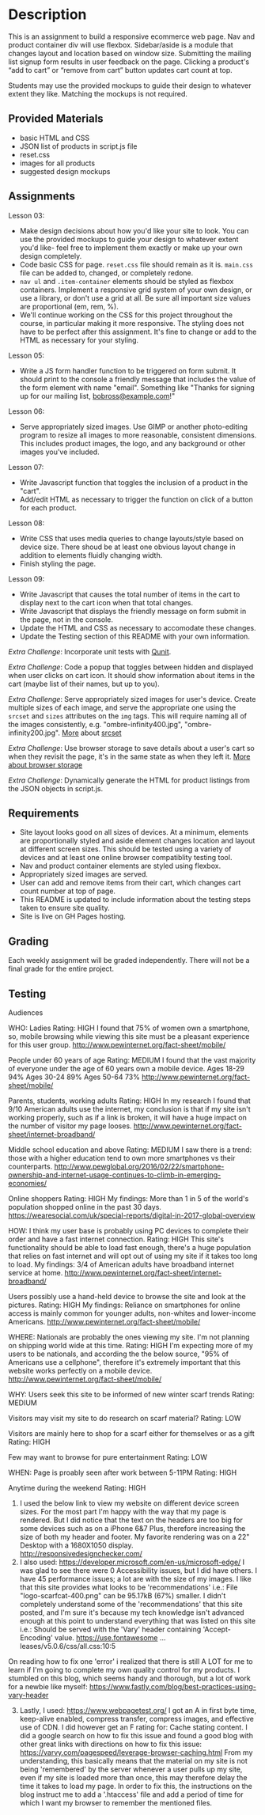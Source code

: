 # Description

This is an assignment to build a responsive ecommerce web page. Nav and product container div will use flexbox. Sidebar/aside is a module that changes layout and location based on window size. Submitting the mailing list signup form results in user feedback on the page. Clicking a product's “add to cart” or “remove from cart” button updates cart count at top.

Students may use the provided mockups to guide their design to whatever extent they like. Matching the mockups is not required.

## Provided Materials

  - basic HTML and CSS
  - JSON list of products in script.js file
  - reset.css
  - images for all products
  - suggested design mockups

## Assignments

Lesson 03:

  - Make design decisions about how you'd like your site to look. You can use the provided mockups to guide your design to whatever extent you'd like- feel free to implement them exactly or make up your own design completely.
  - Code basic CSS for page. `reset.css` file should remain as it is. `main.css` file can be added to, changed, or completely redone.
  - `nav ul` and `.item-container` elements should be styled as flexbox containers. Implement a responsive grid system of your own design, or use a library, or don't use a grid at all. Be sure all important size values are proportional (em, rem, %).
  - We'll continue working on the CSS for this project throughout the course, in particular making it more responsive. The styling does not have to be perfect after this assignment. It's fine to change or add to the HTML as necessary for your styling.

Lesson 05:

  - Write a JS form handler function to be triggered on form submit. It should print to the console a friendly message that includes the value of the form element with name "email". Something like "Thanks for signing up for our mailing list, bobross@example.com!"

Lesson 06:

  - Serve appropriately sized images. Use GIMP or another photo-editing program to resize all images to more reasonable, consistent dimensions. This includes product images, the logo, and any background or other images you've included.

Lesson 07:

  - Write Javascript function that toggles the inclusion of a product in the "cart".
  - Add/edit HTML as necessary to trigger the function on click of a button for each product.

Lesson 08:

  - Write CSS that uses media queries to change layouts/style based on device size. There shoud be at least one obvious layout change in addition to elements fluidly changing width.
  - Finish styling the page.

Lesson 09:

  - Write Javascript that causes the total number of items in the cart to display next to the cart icon when that total changes.
  - Write Javascript that displays the friendly message on form submit in the page, not in the console.
  - Update the HTML and CSS as necessary to accomodate these changes.
  - Update the Testing section of this README with your own information.

*Extra Challenge*: Incorporate unit tests with [Qunit](https://qunitjs.com/).

*Extra Challenge*: Code a popup that toggles between hidden and displayed when user clicks on cart icon. It should show information about items in the cart (maybe list of their names, but up to you).

*Extra Challenge*: Serve appropriately sized images for user's device. Create multiple sizes of each image, and serve the appropriate one using the `srcset` and `sizes` attributes on the `img` tags. This will require naming all of the images consistently, e.g. "ombre-infinity400.jpg", "ombre-infinity200.jpg". [More](https://css-tricks.com/responsive-images-youre-just-changing-resolutions-use-srcset/) about [srcset](https://developer.mozilla.org/en-US/docs/Web/HTML/Element/img)

*Extra Challenge*: Use browser storage to save details about a user's cart so when they revisit the page, it's in the same state as when they left it. [More about browser storage](https://www.w3schools.com/html/html5_webstorage.asp)

*Extra Challenge*: Dynamically generate the HTML for product listings from the JSON objects in script.js.

## Requirements

  - Site layout looks good on all sizes of devices. At a minimum, elements are proportionally styled and aside element changes location and layout at different screen sizes. This should be tested using a variety of devices and at least one online browser compatiblity testing tool.
  - Nav and product container elements are styled using flexbox.
  - Appropriately sized images are served.
  - User can add and remove items from their cart, which changes cart count number at top of page.
  - This README is updated to include information about the testing steps taken to ensure site quality.
  - Site is live on GH Pages hosting.

## Grading
Each weekly assignment will be graded independently. There will not be a final grade for the entire project.

## Testing
Audiences

WHO:
Ladies 
Rating: HIGH 
I found that 75% of women own a smartphone, so, mobile browsing while viewing this site must be a pleasant experience for this user group. 
http://www.pewinternet.org/fact-sheet/mobile/

People under 60 years of age 
Rating: MEDIUM 
I found that the vast majority of everyone under the age of 60 years own a mobile device.
Ages 18-29 94%
Ages 30-24 89%
Ages 50-64 73%
http://www.pewinternet.org/fact-sheet/mobile/

Parents, students, working adults 
Rating: HIGH 
In my research I found that 9/10 American adults use the internet, my conclusion is that if my site isn't working properly, such as if a link is broken, it will have a huge impact on the number of visitor my page looses. 
http://www.pewinternet.org/fact-sheet/internet-broadband/

Middle school education and above 
Rating: MEDIUM 
I saw there is a trend: those with a higher education tend to own more smartphones vs their counterparts.
http://www.pewglobal.org/2016/02/22/smartphone-ownership-and-internet-usage-continues-to-climb-in-emerging-economies/

Online shoppers 
Rating: HIGH 
My findings: More than 1 in 5 of the world's population shopped online in the past 30 days. 
https://wearesocial.com/uk/special-reports/digital-in-2017-global-overview

HOW:
I think my user base is probably using PC devices to complete their order and have a fast internet connection. 
Rating: HIGH 
This site's functionality should be able to load fast enough, there's a huge population that relies on fast internet and will opt out of using my site if it takes too long to load. 
My findings: 3/4 of American adults have broadband internet service at home. 
http://www.pewinternet.org/fact-sheet/internet-broadband/

Users possibly use a hand-held device to browse the site and look at the pictures. 
Rating: HIGH
My findings: Reliance on smartphones for online access is mainly common for younger adults, non-whites and lower-income Americans.
http://www.pewinternet.org/fact-sheet/mobile/

WHERE: 
Nationals are probably the ones viewing my site. I'm not planning on shipping world wide at this time. 
Rating: HIGH 
I'm expecting more of my users to be nationals, and according the the below source, "95% of Americans use a cellphone", therefore it's extremely important that this website works perfectly on a mobile device. 
http://www.pewinternet.org/fact-sheet/mobile/

WHY:
Users seek this site to be informed of new winter scarf trends 
Rating: MEDIUM 

Visitors may visit my site to do research on scarf material?
Rating: LOW 

Visitors are mainly here to shop for a scarf either for themselves or as a gift 
Rating: HIGH 

Few may want to browse for pure entertainment 
Rating: LOW 

WHEN:
Page is proably seen after work between 5-11PM 
Rating: HIGH 

Anytime during the weekend 
Rating: HIGH

<!-- My Quality Control-->

1)	I used the below link to view my website on different device screen sizes. 
For the most part I'm happy with the way that my page is rendered. But I did notice that the text on the headers are too big for some devices such as on a iPhone 6&7 Plus, therefore increasing the size of both my header and footer.
My favorite rendering was on a 22" Desktop with a 1680X1050 display.  
http://responsivedesignchecker.com/
2)	I also used:
https://developer.microsoft.com/en-us/microsoft-edge/
I was glad to see there were 0 Accessibility issues, but I did have others. 
I have 45 performance issues; a lot are with the size of my images. I like that this site provides what looks to be 'recommendations' 
i.e.: File "logo-scarfcat-400.png" can be 95.17kB (67%) smaller.
I didn't completely understand some of the 'recommendations' that this site posted, and I'm sure it's because my tech knowledge isn't advanced enough at this point to understand everything that was listed on this site
i.e.: Should be served with the 'Vary' header containing 'Accept-Encoding' value.
https://use.fontawesome … leases/v5.0.6/css/all.css:10:5
<!--  
<link href="https://use.fontawesome.com/releases/v5.0.6/css/all.css" rel="stylesheet">
-->
On reading how to fix one 'error' i realized that there is still A LOT for me to learn if I'm going to complete my own quality control for my products. I stumbled on this blog, which seems handy and thorough, but a lot of work for a newbie like myself:
https://www.fastly.com/blog/best-practices-using-vary-header


3)	Lastly, I used:
https://www.webpagetest.org/
I got an A in first byte time, keep-alive enabled, compress transfer, compress images, and effective use of CDN. 
I did however get an F rating for: Cache stating content. 
I did a google search on how to fix this issue and found a good blog with other great links with directions on how to fix this issue:
https://varvy.com/pagespeed/leverage-browser-caching.html
From my understanding, this basically means that the material on my site is not being 'remembered' by the server whenever a user pulls up my site, even if my site is loaded more than once, this may therefore delay the time it takes to load my page. In order to fix this, the instructions on the blog instruct me to add a '.htaccess' file and add a period of time for which I want my browser to remember the mentioned files. 

